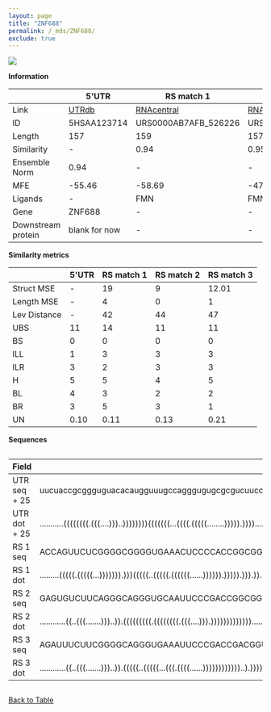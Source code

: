```yaml
---
layout: page
title: "ZNF688"
permalink: /_mds/ZNF688/
exclude: true
---
```




![](../../alns_9.28.22/aln_5HSAA123714_0.941.png?raw=true)


**Information**

| | 5'UTR       | RS match 1   | RS match 2  | RS match 3 |
| ---- | ----------- | ----------- | ----------- | ----------- |
| Link | <a href="http://utrdb.ba.itb.cnr.it/getutr/5HSAA123714/1" target="_blank" rel="noopener noreferrer">UTRdb</a>   | <a href="https://rnacentral.org/rna/URS0000AB7AFB/526226" target="_blank" rel="noopener noreferrer">RNAcentral</a>     |<a href="https://rnacentral.org/rna/URS0000C7926B/1076934" target="_blank" rel="noopener noreferrer">RNAcentral</a>  | <a href="https://rnacentral.org/rna/URS0000C52CC4/1423776" target="_blank" rel="noopener noreferrer">RNAcentral</a>   |
| ID | 5HSAA123714     | URS0000AB7AFB_526226     | URS0000C7926B_1076934     | URS0000C52CC4_1423776     |
| Length | 157     |  159    | 157   |  156    |
| Similarity | - | 0.94 | 0.95 | 0.95 |
| Ensemble Norm | 0.94 | - | - | - |
| MFE | -55.46 | -58.69 | -47.81 | -39.10 |
| Ligands | - | FMN | FMN | FMN |
| Gene | ZNF688 | - | - | - |
| Downstream protein | blank for now    |    -    | -  | - |


**Similarity metrics**

| | 5'UTR       | RS match 1   | RS match 2  | RS match 3 |
| ---- | ----------- | ----------- | ----------- | ----------- |
| Struct MSE | - | 19 | 9 | 12.01 |
| Length MSE | - | 4 | 0 | 1 |
| Lev Distance | - | 42 | 44 | 47 |
| UBS| 11 | 14 | 11 | 11 |
| BS | 0 | 0 | 0 | 0 |
| ILL | 1 | 3 | 3 | 3 |
| ILR | 3 | 2 | 3 | 3 |
| H | 5 | 5 | 4 | 5 |
| BL | 4 | 3 | 2 | 2 |
| BR | 3 | 5 | 3 | 1 |
| UN | 0.10 | 0.11 | 0.13 | 0.21 |

**Sequences**


<div style="overflow-x:auto;">

<table>
<colgroup>
<col width="30%" />
<col width="70%" />
</colgroup>
<thead>
<tr class="header">
<th>Field</th>
<th>Description</th>
</tr>
</thead>
<tbody>
<tr>
<td markdown="span">UTR seq + 25 </td>
<td markdown="span"> uucuaccgcggguguacacaugguuugccagggugugcgcgucuucccaaggggucuggggaccaaauuccagcucccgccaucgggaggcacgguaagagaccguaggggacacaaucccgagcaccgcagATGCCGAGGTCTCCGCTGCGCTCCA </td>
</tr>
<tr>
<td markdown="span">UTR dot + 25  </td>
<td markdown="span"> ...........((((((((.(((....)))..))))))))(((((((...((((.(((((........))))).))))......)))))))(((((.....)))))..((((.....))))((((.(.((((((......))))..)).).))))..
</td>
</tr>


<tr>
<td markdown="span">RS 1 seq </td>
<td markdown="span"> ACCAGUUCUCGGGGCGGGGUGAAACUCCCCACCGGCGGUGAUGAUGCUGCGAGGUCAUGCUCGCGACAUCGAGCCCGCGAGCGCCUGCCCAGGCAGGGACAGCAGAUUCCGGUGCGAAUCCGGAGCCGACGGUCACAGUCCGGAUGUGAGAGAACAGGC
</td>
</tr>


<tr>
<td markdown="span">RS 1 dot </td>
<td markdown="span"> .........(((((.(((((...))))))).)))(((((..(((((.((((((......)))))).))))).))).))....(.((((((.....))).))))....(((((.......)))))(((..(..(((((.......)))))..)....)))
</td>
</tr>


<tr>
<td markdown="span">RS 2 seq </td>
<td markdown="span"> GAGUGUCUUCAGGGCAGGGUGCAAUUCCCGACCGGCGGUGUUGCCUUUCGUUGUUUGCUAAGAGAACGAGAGCAAUAUAAAAGUCCGCGAGCUGCUUGGCAGUUGAUCUGGUGAGAUUCCAGAACCGACAGUAAAGUCUGGAUGGGAGAAGACCAAG
</td>
</tr>


<tr>
<td markdown="span">RS 2 dot </td>
<td markdown="span"> ............((..(((.......)))..)).(((((((((.((((((((.(((....))).))))))))))))).......)))).((((((...))))))....((((....(((((...(((((......))).)).)))))....))))..
</td>
</tr>


<tr>
<td markdown="span">RS 3 seq </td>
<td markdown="span"> AGAUUUCUUCGGGGCAGGGUGAAAUUCCCGACCGACGGUGACAGUUAGAUUGAACGCUUGAUCGUGUUAAGACUGAAGUCCGUGACCCACGUUUUCGUGGUUGACCCAGUGCGAGUCUGGGACCGACAGUUAAAGUCUGGAUGGGAGAAGAAAGUG
</td>
</tr>


<tr>
<td markdown="span">RS 3 dot </td>
<td markdown="span"> ............((..(((.......)))..)).(((((..(((((...(((.((((......))))))))))))..).))))...(((((....)))))....(((((.......))))).(((.(((.......)))..)))............
</td>
</tr>

</tbody>
</table>


</div>


[Back to Table](../../display)
